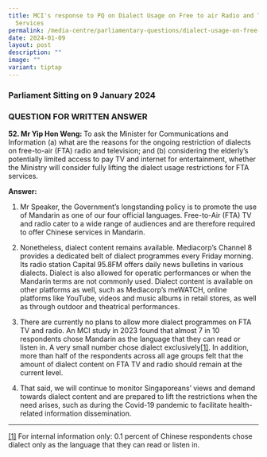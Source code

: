 ```yaml
---
title: MCI's response to PQ on Dialect Usage on Free to air Radio and Television
  Services
permalink: /media-centre/parliamentary-questions/dialect-usage-on-free-to-air-radio-tv/
date: 2024-01-09
layout: post
description: ""
image: ""
variant: tiptap
---
```

<h3>Parliament Sitting on 9 January 2024</h3><h3>QUESTION FOR WRITTEN ANSWER</h3><p><strong>52. Mr Yip Hon Weng: </strong>To ask the Minister for Communications and Information (a) what are the reasons for the ongoing restriction of dialects on free-to-air (FTA) radio and television; and (b) considering the elderly’s potentially limited access to pay TV and internet for entertainment, whether the Ministry will consider fully lifting the dialect usage restrictions for FTA services.</p><p><strong>Answer:</strong></p><ol data-tight="true" class="tight"><li><p>Mr Speaker, the Government’s longstanding policy is to promote the use of Mandarin as one of our four official languages. Free-to-Air (FTA) TV and radio cater to a wide range of audiences and are therefore required to offer Chinese services in Mandarin.&nbsp;</p><p></p></li><li><p>Nonetheless, dialect content remains available. Mediacorp’s Channel 8 provides a dedicated belt of dialect programmes every Friday morning. Its radio station Capital 95.8FM offers daily news bulletins in various dialects. Dialect is also allowed for operatic performances or when the Mandarin terms are not commonly used. Dialect content is available on other platforms as well, such as Mediacorp’s meWATCH, online platforms like YouTube, videos and music albums in retail stores, as well as through outdoor and theatrical performances. &nbsp;</p><p></p></li><li><p>There are currently no plans to allow more dialect programmes on FTA TV and radio. An MCI study in 2023 found that almost 7 in 10 respondents chose Mandarin as the language that they can read or listen in. A very small number chose dialect exclusively<a href="#_ftn1" rel="noopener noreferrer nofollow" target="_blank">[1]</a>. In addition, more than half of the respondents across all age groups felt that the amount of dialect content on FTA TV and radio should remain at the current level.</p><p></p></li><li><p>That said, we will continue to monitor Singaporeans’ views and demand towards dialect content and are prepared to lift the restrictions when the need arises, such as during the Covid-19 pandemic to facilitate health-related information dissemination.</p></li></ol><hr><p><a href="#_ftnref1" rel="noopener noreferrer nofollow" target="_blank">[1]</a> For internal information only: 0.1 percent of Chinese respondents chose dialect only as the language that they can read or listen in.</p><p></p>